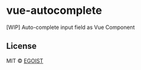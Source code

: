 # vue-autocomplete

[WIP] Auto-complete input field as Vue Component

## License

MIT &copy; [EGOIST](https://github.com/egoist)
